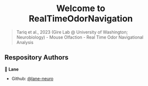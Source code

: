<h1 align="center">Welcome to RealTimeOdorNavigation</h1>
<p>
</p>

> Tariq et al., 2023 (Gire Lab @ University of Washington; Neurobiology) - Mouse Olfaction - Real Time Odor Navigational Analysis

## Respository Authors

👤 **Lane**

* Github: [@lane-neuro](https://github.com/lane-neuro)
